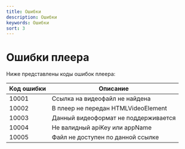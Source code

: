 ```yaml
---
title: Ошибки
description: Ошибки
keywords: Ошибки
sort: 3
---
```


# Ошибки плеера

Ниже представлены коды ошибок плеера:

| Код ошибки | Описание                             |
| ---------- | ------------------------------------ |
| 10001      | Ссылка на видеофайл не найдена       |
| 10002      | В плеер не передан HTMLVideoElement  |
| 10003      | Данный видеоформат не поддерживается |
| 10004      | Не валидный apiKey или appName       |
| 10005      | Файл не доступен по данной ссылке    |
